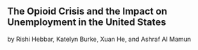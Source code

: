 ## The Opioid Crisis and the Impact on Unemployment in the United States

by Rishi Hebbar, Katelyn Burke, Xuan He, and Ashraf Al Mamun
